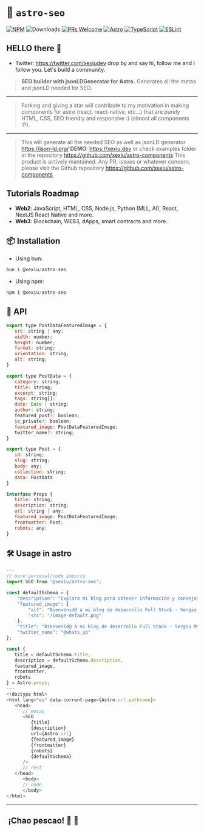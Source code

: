 # 🚀 `astro-seo`

[![NPM](https://img.shields.io/npm/v/@xexiu/astro-seo)](https://www.npmjs.com/package/@xexiu/astro-seo)
![Downloads](https://img.shields.io/npm/dt/@xexiu/astro-seo.svg)
[![PRs Welcome](https://img.shields.io/badge/PRs-welcome-brightgreen.svg)](https://github.com/xexiu/astro-components/pulls)
[![Astro](https://img.shields.io/badge/Astro-333333.svg?logo=astro)](https://astro.build)
[![TypeScript](https://img.shields.io/badge/TypeScript-333333.svg?logo=typescript)](http://www.typescriptlang.org/)
[![ESLint](https://img.shields.io/badge/ESLint-3A33D1?logo=eslint)](https://eslint.org)

## HELLO there 👋

- Twitter: <https://twitter.com/xexiudev> drop by and say hi, follow me and I follow you. Let's build a community.

> **SEO builder with jsonLDGenerator for Astro.** Generates all the metas and jsonLD needed for SEO.
---
> Forking and giving a star will contribute to my motivation in making components for astro (react, react-native, etc...) that are purely HTML, CSS, SEO friendly and responsive :) (almost all components :P).
---
> This will generate all the needed SEO as well as jsonLD generator <https://json-ld.org/>
> **DEMO**: <https://xexiu.dev> or check examples folder in the repository <https://github.com/xexiu/astro-components>
> This product is actively mantained. Any PR, issues or whatever concern, please visit the Github repository <https://github.com/xexiu/astro-components>.

## Tutorials Roadmap

- **Web2**: JavaScript, HTML, CSS, Node.js, Python (MLL, AI), React, NextJS React Native and more.
- **Web3**: Blockchain, WEB3, dApps, smart contracts and more.

## 📦 Installation

- Using bun:

``` javascript
bun i @xexiu/astro-seo
```

- Using npm:

```javascript
npm i @xexiu/astro-seo
```

## 🔁 API

```javascript
export type PostDataFeaturedImage = {
   src: string | any;
   width: number;
   height: number;
   format: string;
   orientation: string;
   alt: string;
}

export type PostData = {
   category: string;
   title: string;
   excerpt: string;
   tags: string[];
   date: Date | string;
   author: string;
   featured_post?: boolean;
   is_private?: boolean;
   featured_image: PostDataFeaturedImage;
   twitter_name?: string;
}

export type Post = {
   id: string;
   slug: string;
   body: any;
   collection: string;
   data: PostData
}

interface Props {
   title: string;
   description: string;
   url: string | any;
   featured_image: PostDataFeaturedImage;
   frontmatter: Post;
   robots: any;
}
```

## 🛠 Usage in astro

```javascript
---
// more personal/code imports
import SEO from '@xexiu/astro-seo';

const defaultSchema = {
    "description": "Explora mi blog para obtener información y consejos sobre desarrollo Full Stack, JavaScript, HTML, CSS, Node.js, Python, React, React Native, Blockchain, WEB3, dApps, smart contracts y más.",
    "featured_image": {
        "alt": "Bienvenid@ a mi blog de desarrollo Full Stack - Sergiu Mironescu",
        "src": "/image-default.png"
    },
    "title": "Bienvenid@ a mi blog de desarrollo Full Stack - Sergiu Mironescu",
    "twitter_name": "@whats_up"
};

const {
   title = defaultSchema.title,
   description = defaultSchema.description,
   featured_image,
   frontmatter,
   robots
} = Astro.props;
---
<!doctype html>
<html lang="es" data-current-page={Astro.url.pathname}>
   <head>
      // metas
      <SEO
         {title}
         {description}
         url={Astro.url}
         {featured_image}
         {frontmatter}
         {robots}
         {defaultSchema}
      />
      // rest
   </head>
      <body>
      // code
      </body>
</html>
```

---

##  ¡Chao pescao! 👋 🐠
